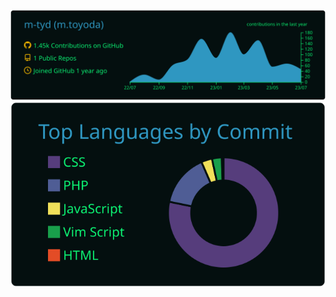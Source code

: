 ![](https://raw.githubusercontent.com/m-tyd/m-tyd/main/profile-summary-card-output/blue_green/0-profile-details.svg)![](https://raw.githubusercontent.com/m-tyd/m-tyd/main/profile-summary-card-output/blue_green/2-most-commit-language.svg)
